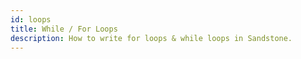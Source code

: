 ```yaml
---
id: loops
title: While / For Loops
description: How to write for loops & while loops in Sandstone.
---
```


